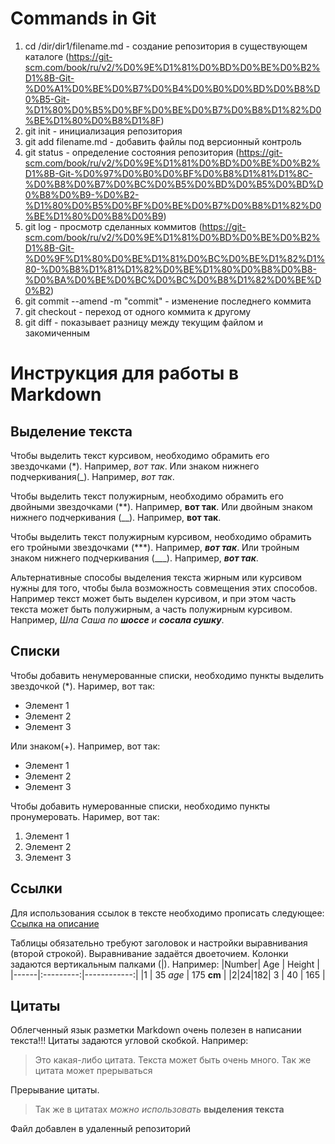 # Commands in Git
1. cd /dir/dir1/filename.md - создание репозитория в существующем каталоге (https://git-scm.com/book/ru/v2/%D0%9E%D1%81%D0%BD%D0%BE%D0%B2%D1%8B-Git-%D0%A1%D0%BE%D0%B7%D0%B4%D0%B0%D0%BD%D0%B8%D0%B5-Git-%D1%80%D0%B5%D0%BF%D0%BE%D0%B7%D0%B8%D1%82%D0%BE%D1%80%D0%B8%D1%8F)
2. git init - инициализация репозитория 
3. git add filename.md - добавить файлы под версионный контроль
4. git status - определение состояния репозитория (https://git-scm.com/book/ru/v2/%D0%9E%D1%81%D0%BD%D0%BE%D0%B2%D1%8B-Git-%D0%97%D0%B0%D0%BF%D0%B8%D1%81%D1%8C-%D0%B8%D0%B7%D0%BC%D0%B5%D0%BD%D0%B5%D0%BD%D0%B8%D0%B9-%D0%B2-%D1%80%D0%B5%D0%BF%D0%BE%D0%B7%D0%B8%D1%82%D0%BE%D1%80%D0%B8%D0%B9)
5. git log - просмотр сделанных коммитов (https://git-scm.com/book/ru/v2/%D0%9E%D1%81%D0%BD%D0%BE%D0%B2%D1%8B-Git-%D0%9F%D1%80%D0%BE%D1%81%D0%BC%D0%BE%D1%82%D1%80-%D0%B8%D1%81%D1%82%D0%BE%D1%80%D0%B8%D0%B8-%D0%BA%D0%BE%D0%BC%D0%BC%D0%B8%D1%82%D0%BE%D0%B2)
6. git commit --amend -m "commit" - изменение последнего коммита
7. git checkout - переход от одного коммита к другому
8. git diff - показывает разницу между текущим файлом и закомиченным

# Инструкция для работы в Markdown



## Выделение текста

Чтобы выделить текст курсивом, необходимо обрамить его звездочками (*). Например, *вот так*. Или знаком нижнего подчеркивания(_). Например, _вот так_.

Чтобы выделить текст полужирным, необходимо обрамить его двойными звездочками (**). Например, **вот так**. Или двойным знаком нижнего подчеркивания (__). Например, __вот так__.

Чтобы выделить текст полужирным курсивом, необходимо обрамить его тройными звездочками (***). Например, ***вот так***. Или тройным знаком нижнего подчеркивания (___). Например, ___вот так___.

Альтернативные способы выделения текста жирным или курсивом нужны для того, чтобы была возможность совмещения этих способов. Например текст может быть выделен курсивом, и при этом часть текста может быть полужирным, а часть полужирным курсивом. Например, _Шла Саша по __шоссе__ и_ ***сосала сушку***. 

## Списки

Чтобы добавить ненумерованные списки, необходимо пункты выделить звездочкой (*). Наример, вот так:
* Элемент 1
* Элемент 2
* Элемент 3

Или знаком(+). Например, вот так:
+ Элемент 1
+ Элемент 2
+ Элемент 3

Чтобы добавить нумерованные списки, необходимо пункты пронумеровать. Наример, вот так:
1. Элемент 1
2. Элемент 2 
3. Элемент 3

## Ссылки

Для использования ссылок в тексте необходимо прописать следующее:
[Ссылка на описание](https://daringfireball.net/projects/markdown/basics)

Таблицы обязательно требуют заголовок и настройки выравнивания (второй строкой). Выравнивание задаётся двоеточием. Колонки задаются вертикальным палками (|). Например:
|Number|    Age    |    Height   |
|------|:---------:|------------:|
|1     | 35 *age*        | 175 **cm**         |
|2|24|182|
3      |     40    |         165 |

## Цитаты

Облегченный язык разметки Markdown очень полезен в написании текста!!!
Цитаты задаются угловой скобкой. Например:
>Это  какая-либо цитата. Текста может быть очень много. Так же цитата может прерываться

Прерывание цитаты.

>Так же в цитатах *можно использовать* __выделения текста__

Файл добавлен в удаленный репозиторий

